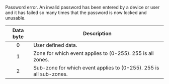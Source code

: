 Password error. An invalid password has been entered by a device or user and it has failed so many times that the password is now locked and unusable.

 | Data byte | Description |
 | :---------: | ----------- |
 | 0 | User defined data. |
 | 1 | Zone for which event applies to (0-255). 255 is all zones.         |
 | 2 | Sub-zone for which event applies to (0-255). 255 is all sub-zones. |
